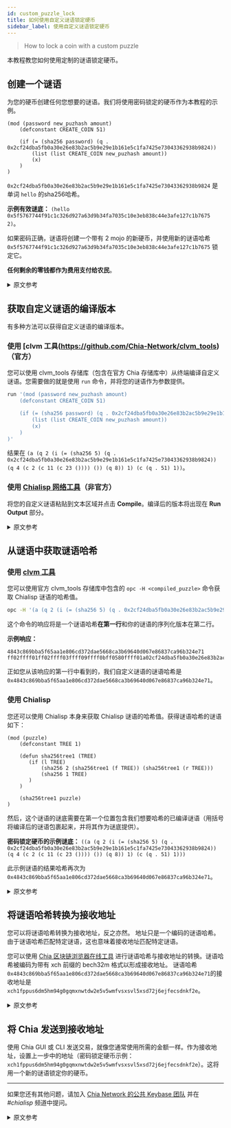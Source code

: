 ```yaml
---
id: custom_puzzle_lock
title: 如何使用自定义谜语锁定硬币
sidebar_label: 使用自定义谜语锁定硬币
---
```


> How to lock a coin with a custom puzzle

本教程教您如何使用定制的谜语锁定硬币。

## 创建一个谜语

为您的硬币创建任何您想要的谜语。我们将使用密码锁定的硬币作为本教程的示例。

```chialisp
(mod (password new_puzhash amount)
    (defconstant CREATE_COIN 51)

    (if (= (sha256 password) (q . 0x2cf24dba5fb0a30e26e83b2ac5b9e29e1b161e5c1fa7425e73043362938b9824))
        (list (list CREATE_COIN new_puzhash amount))
        (x)
    )
)
```

`0x2cf24dba5fb0a30e26e83b2ac5b9e29e1b161e5c1fa7425e73043362938b9824` 是单词 `hello` 的sha256哈希。

**示例有效谜底：** `(hello 0x5f5767744f91c1c326d927a63d9b34fa7035c10e3eb838c44e3afe127c1b7675 2)`。

如果密码正确，谜语将创建一个带有 2 mojo 的新硬币，并使用新的谜语哈希 `0x5f5767744f91c1c326d927a63d9b34fa7035c10e3eb838c44e3afe127c1b7675` 锁定它。

**任何剩余的零钱都作为费用支付给农民**。

<details>
<summary>原文参考</summary>

This tutorial teaches you how to lock a coin with a custom-made puzzle.

- ## Create a puzzle

Create whatever puzzle you want for your coin. We'll use a password-locked coin as an example for this tutorial.

```chialisp
(mod (password new_puzhash amount)
    (defconstant CREATE_COIN 51)

    (if (= (sha256 password) (q . 0x2cf24dba5fb0a30e26e83b2ac5b9e29e1b161e5c1fa7425e73043362938b9824))
        (list (list CREATE_COIN new_puzhash amount))
        (x)
    )
)
```
`0x2cf24dba5fb0a30e26e83b2ac5b9e29e1b161e5c1fa7425e73043362938b9824` is the sha256 hash of the word `hello`.

**Example valid solution:** `(hello 0x5f5767744f91c1c326d927a63d9b34fa7035c10e3eb838c44e3afe127c1b7675 2)`.

If password is correct, the puzzle will create a new coin with 2 mojos and lock it using a new puzzle hash `0x5f5767744f91c1c326d927a63d9b34fa7035c10e3eb838c44e3afe127c1b7675`.

**Any remaining change goes to a farmer as a fee**.

</details>

## 获取自定义谜语的编译版本

有多种方法可以获得自定义谜语的编译版本。

### 使用 [clvm 工具(https://github.com/Chia-Network/clvm_tools)（官方）

您可以使用 clvm_tools 存储库（包含在官方 Chia 存储库中）从终端编译自定义谜语。您需要做的就是使用 `run` 命令，并将您的谜语作为参数提供。

```bash
run '(mod (password new_puzhash amount)
    (defconstant CREATE_COIN 51)

    (if (= (sha256 password) (q . 0x2cf24dba5fb0a30e26e83b2ac5b9e29e1b161e5c1fa7425e73043362938b9824))
        (list (list CREATE_COIN new_puzhash amount))
        (x)
    )
)'
```

结果在 `(a (q 2 (i (= (sha256 5) (q . 0x2cf24dba5fb0a30e26e83b2ac5b9e29e1b161e5c1fa7425e73043362938b9824)) (q 4 (c 2 (c 11 (c 23 ()))) ()) (q 8)) 1) (c (q . 51) 1))`。

### 使用 [Chialisp 网络工具](https://clisp.surrealdev.com/)（非官方）

将您的自定义谜语粘贴到文本区域并点击 **Compile**。编译后的版本将出现在 **Run Output** 部分。

<details>
<summary>原文参考</summary>

- ## Get compiled version of the custom puzzle

There are multiple ways how you can get compiled version of your custom puzzle.

- ### Using [clvm_tools](https://github.com/Chia-Network/clvm_tools) (official)

You can compile your custom puzzle from the terminal using the clvm_tools repository (included in the official Chia repository). All you need to do is to use the `run` command with your puzzle provided as an argument.

```bash
run '(mod (password new_puzhash amount)
    (defconstant CREATE_COIN 51)

    (if (= (sha256 password) (q . 0x2cf24dba5fb0a30e26e83b2ac5b9e29e1b161e5c1fa7425e73043362938b9824))
        (list (list CREATE_COIN new_puzhash amount))
        (x)
    )
)'
```
results in `(a (q 2 (i (= (sha256 5) (q . 0x2cf24dba5fb0a30e26e83b2ac5b9e29e1b161e5c1fa7425e73043362938b9824)) (q 4 (c 2 (c 11 (c 23 ()))) ()) (q 8)) 1) (c (q . 51) 1))`.

- ### Using [Chialisp web tool](https://clisp.surrealdev.com/) (unofficial)

Paste your custom puzzle into the text area and hit **Compile**. The compiled version will appear in the **Run Output** section.

</details>

## 从谜语中获取谜语哈希

### 使用 [clvm 工具](https://github.com/Chia-Network/clvm_tools)

您可以使用官方 clvm_tools 存储库中包含的 `opc -H <compiled_puzzle>` 命令获取 Chialisp 谜语的哈希值。

```bash
opc -H '(a (q 2 (i (= (sha256 5) (q . 0x2cf24dba5fb0a30e26e83b2ac5b9e29e1b161e5c1fa7425e73043362938b9824)) (q 4 (c 2 (c 11 (c 23 ()))) ()) (q 8)) 1) (c (q . 51) 1))'
```

这个命令的响应将是一个谜语哈希**在第一行**和你的谜语的序列化版本在第二行。

**示例响应：**

```
4843c869bba5f65aa1e806cd372dae5668ca3b69640d067e86837ca96b324e71
ff02ffff01ff02ffff03ffff09ffff0bff0580ffff01a02cf24dba5fb0a30e26e83b2ac5b9e29e1b161e5c1fa7425e73043362938b982480ffff01ff04ffff04ff02ffff04ff0bffff04ff17ff80808080ff8080ffff01ff088080ff0180ffff04ffff0133ff018080
```

正如您从该响应的第一行中看到的，我们自定义谜语的谜语哈希是 `0x4843c869bba5f65aa1e806cd372dae5668ca3b69640d067e86837ca96b324e71`。

### 使用 Chialisp

您还可以使用 Chialisp 本身来获取 Chialisp 谜语的哈希值。获得谜语哈希的谜语如下：

```chialisp
(mod (puzzle)
    (defconstant TREE 1)

    (defun sha256tree1 (TREE)
       (if (l TREE)
           (sha256 2 (sha256tree1 (f TREE)) (sha256tree1 (r TREE)))
           (sha256 1 TREE)
       )
    )

    (sha256tree1 puzzle)
)
```

然后，这个谜语的谜底需要在第一个位置包含我们想要哈希的已编译谜语（用括号将编译后的谜语包裹起来，并将其作为谜底提供）。

**密码锁定硬币的示例谜底：**
`((a (q 2 (i (= (sha256 5) (q . 0x2cf24dba5fb0a30e26e83b2ac5b9e29e1b161e5c1fa7425e73043362938b9824)) (q 4 (c 2 (c 11 (c 23 ()))) ()) (q 8)) 1) (c (q . 51) 1)))`

此示例谜语的结果哈希再次为 `0x4843c869bba5f65aa1e806cd372dae5668ca3b69640d067e86837ca96b324e71`。

<details>
<summary>原文参考</summary>

- ## Get puzzle hash from a puzzle

- ### Using [clvm_tools](https://github.com/Chia-Network/clvm_tools)

You can get the hash of your Chialisp puzzle with the `opc -H <compiled_puzzle>` command included in the official clvm_tools repository.
```bash
opc -H '(a (q 2 (i (= (sha256 5) (q . 0x2cf24dba5fb0a30e26e83b2ac5b9e29e1b161e5c1fa7425e73043362938b9824)) (q 4 (c 2 (c 11 (c 23 ()))) ()) (q 8)) 1) (c (q . 51) 1))'
```
The response of this command will be a puzzle hash **on the first line** and a serialized version of your puzzle on the second line.

**Example response:**
```
4843c869bba5f65aa1e806cd372dae5668ca3b69640d067e86837ca96b324e71
ff02ffff01ff02ffff03ffff09ffff0bff0580ffff01a02cf24dba5fb0a30e26e83b2ac5b9e29e1b161e5c1fa7425e73043362938b982480ffff01ff04ffff04ff02ffff04ff0bffff04ff17ff80808080ff8080ffff01ff088080ff0180ffff04ffff0133ff018080
```

As you can see from the first line of this response, puzzle hash for our custom puzzle is `0x4843c869bba5f65aa1e806cd372dae5668ca3b69640d067e86837ca96b324e71`

- ### Using Chialisp

You can also use Chialisp itself to get the hash of the Chialisp puzzle. The puzzle to get a puzzle hash is following:

```chialisp
(mod (puzzle)
    (defconstant TREE 1)

    (defun sha256tree1 (TREE)
       (if (l TREE)
           (sha256 2 (sha256tree1 (f TREE)) (sha256tree1 (r TREE)))
           (sha256 1 TREE)
       )
    )

    (sha256tree1 puzzle)
)
```

A solution to this puzzle then needs to contain the compiled puzzle we want to hash in the first position (wrap the compiled puzzle with parentheses and provide it as a solution).

**Example solution for the password-locked coin:**
`((a (q 2 (i (= (sha256 5) (q . 0x2cf24dba5fb0a30e26e83b2ac5b9e29e1b161e5c1fa7425e73043362938b9824)) (q 4 (c 2 (c 11 (c 23 ()))) ()) (q 8)) 1) (c (q . 51) 1)))`

The resulting hash for this example puzzle is again `0x4843c869bba5f65aa1e806cd372dae5668ca3b69640d067e86837ca96b324e71`.

</details>

## 将谜语哈希转换为接收地址

您可以将谜语哈希转换为接收地址，反之亦然。 地址只是一个编码的谜语哈希。 由于谜语哈希匹配特定谜语，这也意味着接收地址匹配特定谜语。

您可以使用 [Chia 区块链浏览器在线工具](https://www.chiaexplorer.com/tools/address-puzzlehash-converter) 进行谜语哈希与接收地址的转换。谜语哈希被编码为带有 xch 前缀的 bech32m 格式以形成接收地址。 谜语哈希 `0x4843c869bba5f65aa1e806cd372dae5668ca3b69640d067e86837ca96b324e71`的接收地址是 `xch1fppus6dm5hm94g0gqmxnwtdw2e5v5wmfvsxsvl5xsd72j6ejfecsdnkf2e`。

<details>
<summary>原文参考</summary>

- ## Convert puzzle hash to a receive address

You can convert a puzzle hash to a receive address and vice-versa. An address is just an encoded puzzle hash. And since a puzzle hash matches specific puzzle, it also means that a receive address matches a specific puzzle.

You can use [Chia explorer's online tool](https://www.chiaexplorer.com/tools/address-puzzlehash-converter) for converting between puzzle hash to receive address. The puzzle hash is encoded to bech32m format with xch prefix to form a receive address. The receive address for the puzzle hash `0x4843c869bba5f65aa1e806cd372dae5668ca3b69640d067e86837ca96b324e71` is `xch1fppus6dm5hm94g0gqmxnwtdw2e5v5wmfvsxsvl5xsd72j6ejfecsdnkf2e`.

</details>

## 将 Chia 发送到接收地址

使用 Chia GUI 或 CLI 发送交易，就像您通常使用所需的金额一样。作为接收地址，设置上一步中的地址（密码锁定硬币示例：`xch1fppus6dm5hm94g0gqmxnwtdw2e5v5wmfvsxsvl5xsd72j6ejfecsdnkf2e`）。这将用一个新的谜语锁定你的硬币。

---

如果您还有其他问题，请加入 [Chia Network 的公共 Keybase 团队](https://keybase.io/team/chia_network.public) 并在 *#chialisp* 频道中提问。

<details>
<summary>原文参考</summary>

- ## Send Chia to the receive address

Use the Chia GUI or CLI to send a transaction as you would typically do with the amount you want. As a receive address, set the address from the previous step (password-locked coin example: `xch1fppus6dm5hm94g0gqmxnwtdw2e5v5wmfvsxsvl5xsd72j6ejfecsdnkf2e`). That will lock your coin with a new puzzle.

---

If you have further questions, join [Chia Network's public Keybase team](https://keybase.io/team/chia_network.public) and ask in the *#chialisp* channel.

</details>
